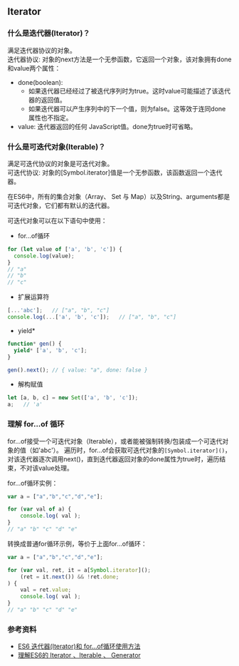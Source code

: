 ## Iterator

### 什么是迭代器(Iterator)？
满足迭代器协议的对象。                                 
迭代器协议: 对象的next方法是一个无参函数，它返回一个对象，该对象拥有done和value两个属性：

- done(boolean):
    - 如果迭代器已经经过了被迭代序列时为true。这时value可能描述了该迭代器的返回值。
    - 如果迭代器可以产生序列中的下一个值，则为false。这等效于连同done属性也不指定。
- value: 迭代器返回的任何 JavaScript值。done为true时可省略。

### 什么是可迭代对象(Iterable)？
满足可迭代协议的对象是可迭代对象。                       
可迭代协议: 对象的[Symbol.iterator]值是一个无参函数，该函数返回一个迭代器。

在ES6中，所有的集合对象（Array、 Set 与 Map）以及String、arguments都是可迭代对象，它们都有默认的迭代器。                        

可迭代对象可以在以下语句中使用：

- for...of循环
```js
for (let value of ['a', 'b', 'c']) {
  console.log(value);
}
// "a"
// "b"
// "c"
```

- 扩展运算符
```js
[...'abc'];   // ["a", "b", "c"]
console.log(...['a', 'b', 'c']);   // ["a", "b", "c"]
```

- yield*
```js
function* gen() {
  yield* ['a', 'b', 'c'];
}

gen().next(); // { value: "a", done: false }
```

- 解构赋值
```js
let [a, b, c] = new Set(['a', 'b', 'c']);
a;   // 'a'
```

### 理解 for...of 循环
for...of接受一个可迭代对象（Iterable），或者能被强制转换/包装成一个可迭代对象的值（如'abc'）。
遍历时，for...of会获取可迭代对象的`[Symbol.iterator]()`，
对该迭代器逐次调用next()，直到迭代器返回对象的done属性为true时，遍历结束，不对该value处理。

for...of循环实例：
```js
var a = ["a","b","c","d","e"];

for (var val of a) {
	console.log( val );
}
// "a" "b" "c" "d" "e"
```

转换成普通for循环示例，等价于上面for...of循环：
```js
var a = ["a","b","c","d","e"];

for (var val, ret, it = a[Symbol.iterator]();
	(ret = it.next()) && !ret.done;
) {
	val = ret.value;
	console.log( val );
}
// "a" "b" "c" "d" "e"
```


### 参考资料
- [ES6 迭代器(Iterator)和 for...of循环使用方法](https://www.jianshu.com/p/3bb77516fa7e)
- [理解ES6的 Iterator 、Iterable 、 Generator](https://github.com/yueshuiniao/blog/issues/2)
